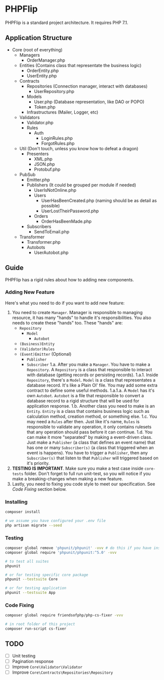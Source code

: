 # PHPFlip

PHPFlip is a standard project architecture. It requires PHP 7.1.

## Application Structure

- Core (root of everything)
    - Managers
        - OrderManager.php
    - Entities (Contains class that representate the business logic)
        - OrderEntity.php
        - UserEntity.php
    - Contracts
        - Repositories (Connection manager, interact with databases)
            - UserRepository.php
        - Models
            - User.php (Database representation, like DAO or POPO)
            - Token.php
        - Infrastructures (Mailer, Logger, etc)
    - Validators
        - Validator.php
        - Rules
            - Auth
                - LoginRules.php
                - ForgotRules.php
    - Util (Don't touch, unless you know how to defeat a dragon)
        - Presenters
            - XML.php
            - JSON.php
            - Protobuf.php
    - PubSub
        - Emitter.php
        - Publishers (It could be grouped per module if needed)
            - UserIsNotOnline.php
            - Users
                - UserHasBeenCreated.php (naming should be as detail as possible)
                - UserLostTheirPassword.php
            - Orders
                - OrderHasBeenMade.php
        - Subscribers
            - SendToEmail.php
    - Transformer
        - Transformer.php
        - Autobots
            - UserAutobot.php

## Guide

PHPFlip has a rigid rules about how to adding new components.

### Adding New Feature

Here's what you need to do if you want to add new feature:

1. You need to create `Manager`. Manager is responsible to managing resource, it has many "hands" to handle it's responsibilities. You also needs to create these "hands" too. These "hands" are:
    - `Repository`
        - `Model`
            - `Autobot`
    - `(Business)Entity`
    - `(Validator)Rules`
    - `(Event)Emitter` (Optional)
        - `Publisher`
        - `Subscriber`
    1.a. After you make a `Manager`. You have to make a `Repository`. A `Repository` is a class that responsible to interact with database (getting records or persisting records).
        1.a.1. Inside `Repository`, there's a `Model`. `Model` is a class that representates a database record. It's like a Plain Ol' file. You may add some extra contract to define some useful methods.
            1.a.1.a. A `Model` has it's own `Autobot`. `Autobot` is a file that responsible to convert a database record to a rigid structure that will be used for application response.
    1.b. Another class you need to make is an `Entity`. `Entity` is a class that contains business logic such as calculation method, creation method, or something else.
    1.c. You may need a `Rules` after then. Just like it's name, `Rules` is responsible to validate any operation, it only contains rulesets that any operation should pass before it can continue.
    1.d. You can make it more "separated" by making a event-driven class. Just make a `Publisher` (a class that defines an event name) that has one or many `Subscriber(s)` (a class that triggered when an event is happens). You have to trigger a `Publisher`, then any `Subscriber(s)` that listen to that `Publisher` will triggered based on it's priority.
2. **TESTING IS IMPORTANT**. Make sure you make a test case inside `core-tests` folder. Don't forget to full run unit-test, so you will notice if you make a breaking-changes when making a new feature.
3. Lastly, you need to fixing you code style to meet our specification. See *Code Fixing* section below.

### Installing

```sh
composer install

# we assume you have configured your .env file
php artisan migrate --seed
```

### Testing

```sh
composer global remove 'phpunit/phpunit' -vvv # do this if you have installed phpunit which not in version 5.0.*
composer global require 'phpunit/phpunit:^5.0' -vvv

# to test all suites
phpunit

# or for testing specific core package
phpunit --testsuite Core

# or for testing application
phpunit --testsuite App
```

### Code Fixing

```sh
composer global require friendsofphp/php-cs-fixer -vvv

# in root folder of this project
composer run-script cs-fixer
```

## TODO

- [ ] Unit testing
- [ ] Pagination response
- [ ] Improve `Core\Validator\Validator`
- [ ] Improve `Core\Contracts\Repositories\Repository`
